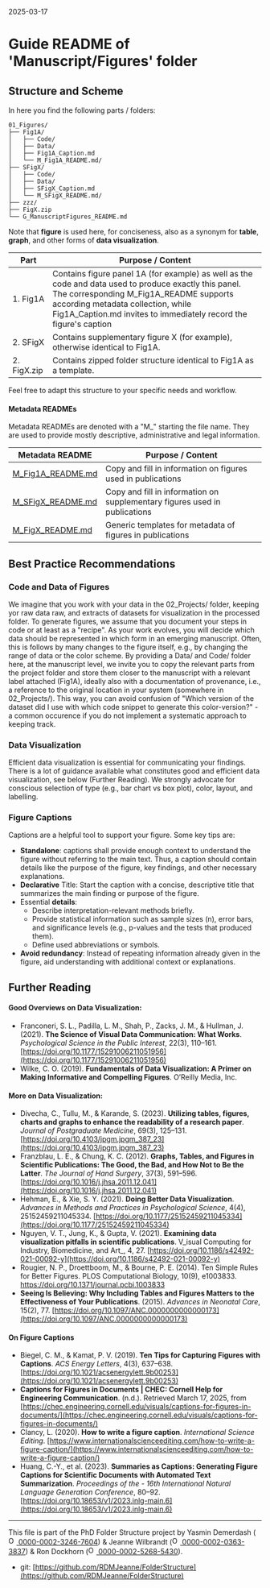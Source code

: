 2025-03-17


# Guide README of 'Manuscript/Figures' folder

## Structure and Scheme

In here you find the following parts / folders:

```
01_Figures/
├── Fig1A/
│   ├── Code/
│   ├── Data/
│   ├── Fig1A_Caption.md
│   └── M_Fig1A_README.md/
├── SFigX/
│   ├── Code/
│   ├── Data/
│   ├── SFigX_Caption.md
│   └── M_SFigX_README.md/
├── zzz/
├── FigX.zip
└── G_ManuscriptFigures_README.md

```

Note that **figure** is used here, for conciseness, also as a synonym for **table**, **graph**, and other forms of **data visualization**.


| Part         		| Purpose / Content   |
|--------------		|-----------|
| 1. Fig1A 		| Contains figure panel 1A (for example) as well as the code and data used to produce exactly this panel. The corresponding M_Fig1A_README supports according metadata collection, while Fig1A_Caption.md invites to immediately record the figure's caption |
| 2. SFigX  		| Contains supplementary figure X (for example), otherwise identical to Fig1A. |
| 2. FigX.zip  		| Contains zipped folder structure identical to Fig1A as a template.|

Feel free to adapt this structure to your specific needs and workflow.

#### Metadata READMEs

Metadata READMEs are denoted with a "M_" starting the file name. They are used to provide mostly descriptive, administrative and legal information.

| Metadata README                                                                          | Purpose / Content                                                                             |
| ---------------------------------------------------------------------------------------- | --------------------------------------------------------------------------------------------- |
| [M_Fig1A_README.md](/PhD/04_Publications/ManuscriptX/01_Figures/Fig1A/M_Fig1A_README.md) | Copy and fill in information on figures used in publications          |
| [M_SFigX_README.md](/PhD/04_Publications/ManuscriptX/01_Figures/SFigX/M_SFigX_README.md) | Copy and fill in information on supplementary figures used in publications|
| [M_FigX_README.md](/PhD/04_Publications/ManuscriptX/01_Figures/FigX/M_FigX_README.md)    | Generic templates for metadata of figures in publications                 |


## Best Practice Recommendations

### Code and Data of Figures
We imagine that you work with your data in the 02_Projects/ folder, keeping yor raw data raw, and extracts of datasets for visualization in the processed folder. To generate figures, we assume that you document your steps in code or at least as a "recipe". As your work evolves, you will decide which data should be represented in which form in an emerging manuscript. Often, this is follows by many changes to the figure itself, e.g., by changing the range of data or the color scheme. 
By providing a Data/ and Code/ folder here, at the manuscript level, we invite you to copy the relevant parts from the project folder and store them closer to the manuscript with a relevant label attached (Fig1A), ideally also with a documentation of provenance, i.e., a reference to the original location in your system (somewhere in 02_Projects/). This way, you can avoid confusion of "Which version of the dataset did I use with which code snippet to generate this color-version?" - a common occurence if you do not implement a systematic approach to keeping track.

### Data Visualization
Efficient data visualization is essential for communicating your findings. There is a lot of guidance available what constitutes good and efficient data visualization, see below (Further Reading). 
We strongly advocate for conscious selection of type (e.g., bar chart vs box plot), color, layout, and labelling.

### Figure Captions
Captions are a helpful tool to support your figure. Some key tips are:
- **Standalone**: captions shall provide enough context to understand the figure without referring to the main text. Thus, a caption should contain details like the purpose of the figure, key findings, and other necessary explanations.
- **Declarative** Title: Start the caption with a concise, descriptive title that summarizes the main finding or purpose of the figure.
- Essential **details**: 
	- Describe interpretation-relevant methods briefly.
	- Provide statistical information such as sample sizes (n), error bars, and significance levels (e.g., p-values and the tests that produced them).
	- Define used abbreviations or symbols.
- **Avoid redundancy**: Instead of repeating information already given in the figure, aid understanding with additional context or explanations. 

## Further Reading
#### Good Overviews on Data Visualization:
- Franconeri, S. L., Padilla, L. M., Shah, P., Zacks, J. M., & Hullman, J. (2021). **The Science of Visual Data Communication: What Works**. _Psychological Science in the Public Interest_, 22(3), 110–161. [https://doi.org/10.1177/15291006211051956](https://doi.org/10.1177/15291006211051956)
- Wilke, C. O. (2019). **Fundamentals of Data Visualization: A Primer on Making Informative and Compelling Figures**. O’Reilly Media, Inc.
  
#### More on Data Visualization:
- Divecha, C., Tullu, M., & Karande, S. (2023). **Utilizing tables, figures, charts and graphs to enhance the readability of a research paper**. _Journal of Postgraduate Medicine_, 69(3), 125–131. [https://doi.org/10.4103/jpgm.jpgm_387_23](https://doi.org/10.4103/jpgm.jpgm_387_23)
- Franzblau, L. E., & Chung, K. C. (2012). **Graphs, Tables, and Figures in Scientific Publications: The Good, the Bad, and How Not to Be the Latter**. _The Journal of Hand Surgery_, 37(3), 591–596. [https://doi.org/10.1016/j.jhsa.2011.12.041](https://doi.org/10.1016/j.jhsa.2011.12.041)
- Hehman, E., & Xie, S. Y. (2021). **Doing Better Data Visualization**. _Advances in Methods and Practices in Psychological Science_, 4(4), 25152459211045334. [https://doi.org/10.1177/25152459211045334](https://doi.org/10.1177/25152459211045334)
- Nguyen, V. T., Jung, K., & Gupta, V. (2021). **Examining data visualization pitfalls in scientific publications**. V_isual Computing for Industry, Biomedicine, and Art_, 4, 27. [https://doi.org/10.1186/s42492-021-00092-y](https://doi.org/10.1186/s42492-021-00092-y)
- Rougier, N. P., Droettboom, M., & Bourne, P. E. (2014). Ten Simple Rules for Better Figures. PLOS Computational Biology, 10(9), e1003833. https://doi.org/10.1371/journal.pcbi.1003833
- **Seeing Is Believing: Why Including Tables and Figures Matters to the Effectiveness of Your Publications**. (2015). _Advances in Neonatal Care_, 15(2), 77. [https://doi.org/10.1097/ANC.0000000000000173](https://doi.org/10.1097/ANC.0000000000000173)

#### On Figure Captions
- Biegel, C. M., & Kamat, P. V. (2019). **Ten Tips for Capturing Figures with Captions**. _ACS Energy Letters_, 4(3), 637–638. [https://doi.org/10.1021/acsenergylett.9b00253](https://doi.org/10.1021/acsenergylett.9b00253)
- **Captions for Figures in Documents | CHEC: Cornell Help for Engineering Communication**. (n.d.). Retrieved March 17, 2025, from [https://chec.engineering.cornell.edu/visuals/captions-for-figures-in-documents/](https://chec.engineering.cornell.edu/visuals/captions-for-figures-in-documents/)
- Clancy, L. (2020). **How to write a figure caption**. _International Science Editing_. [https://www.internationalscienceediting.com/how-to-write-a-figure-caption/](https://www.internationalscienceediting.com/how-to-write-a-figure-caption/)
- Huang, C.-Y., et al. (2023). **Summaries as Captions: Generating Figure Captions for Scientific Documents with Automated Text Summarization**. _Proceedings of the - 16th International Natural Language Generation Conference_, 80–92. [https://doi.org/10.18653/v1/2023.inlg-main.6](https://doi.org/10.18653/v1/2023.inlg-main.6)




_____

This file is part of the PhD Folder Structure project by Yasmin Demerdash (<a href="https://orcid.org/0000-0002-3246-7604"><img alt="ORCID logo" src="https://info.orcid.org/wp-content/uploads/2019/11/orcid_16x16.png" width="16" height="16" /> 0000-0002-3246-7604</a>) & Jeanne  Wilbrandt (<a href="https://orcid.org/0000-0002-0363-3837"><img alt="ORCID logo" src="https://info.orcid.org/wp-content/uploads/2019/11/orcid_16x16.png" width="16" height="16" /> 0000-0002-0363-3837</a>) & Ron Dockhorn (<a href="https://orcid.org/0000-0002-5268-5430"><img alt="ORCID logo" src="https://info.orcid.org/wp-content/uploads/2019/11/orcid_16x16.png" width="16" height="16" /> 0000-0002-5268-5430</a>).

* git: [https://github.com/RDMJeanne/FolderStructure](https://github.com/RDMJeanne/FolderStructure)

